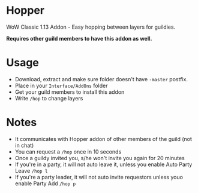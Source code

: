 # Hopper
WoW Classic 1.13 Addon - Easy hopping between layers for guildies.

**Requires other guild members to have this addon as well.**

# Usage
* Download, extract and make sure folder doesn't have `-master` postfix.
* Place in your `Interface/AddOns` folder
* Get your guild members to install this addon
* Write `/hop` to change layers

# Notes
* It communicates with Hopper addon of other members of the guild (not in chat)
* You can request a `/hop` once in 10 seconds
* Once a guildy invited you, s/he won't invite you again for 20 minutes
* If you're in a party, it will not auto leave it, unless you enable Auto Party Leave `/hop l`
* If you're a party leader, it will not auto invite requestors unless youo enable Party Add `/hop p`
